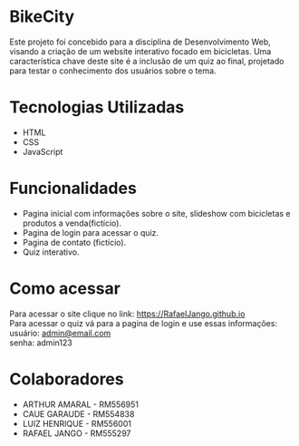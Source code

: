 # BikeCity

Este projeto foi concebido para a disciplina de Desenvolvimento Web, visando a criação de um website interativo focado em bicicletas. Uma característica chave deste site é a inclusão de um quiz ao final, projetado para testar o conhecimento dos usuários sobre o tema.


# Tecnologias Utilizadas

 - HTML
 - CSS
 - JavaScript

# Funcionalidades

- Pagina inicial com informações sobre o site, slideshow com bicicletas e produtos a venda(fictício).
- Pagina de login para acessar o quiz.
- Pagina de contato (fictício).
- Quiz interativo.

# Como acessar

Para acessar o site clique no link: https://RafaelJango.github.io <br>
Para acessar o quiz vá para a pagina de login e use essas informações:<br> usuário: admin@email.com <br>senha: admin123

# Colaboradores

- ARTHUR AMARAL - RM556951
- CAUE GARAUDE - RM554838
- LUIZ HENRIQUE - RM556001
- RAFAEL JANGO - RM555297
